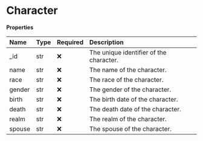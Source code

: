# Character

**Properties**

| Name   | Type | Required | Description                             |
| :----- | :--- | :------- | :-------------------------------------- |
| \_id   | str  | ❌       | The unique identifier of the character. |
| name   | str  | ❌       | The name of the character.              |
| race   | str  | ❌       | The race of the character.              |
| gender | str  | ❌       | The gender of the character.            |
| birth  | str  | ❌       | The birth date of the character.        |
| death  | str  | ❌       | The death date of the character.        |
| realm  | str  | ❌       | The realm of the character.             |
| spouse | str  | ❌       | The spouse of the character.            |

<!-- This file was generated by liblab | https://liblab.com/ -->
